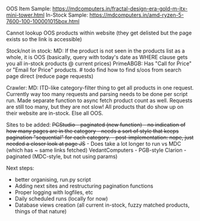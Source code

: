 OOS Item Sample: https://mdcomputers.in/fractal-design-era-gold-m-itx-mini-tower.html
In-Stock Sample: https://mdcomputers.in/amd-ryzen-5-7600-100-100001015box.html

Cannot lookup OOS products within website (they get delisted but the page exists so the link is accessible)

Stock/not in stock:
MD: If the product is not seen in the products list as a whole, it is OOS
(basically, query with today's date as WHERE clause gets you all in-stock products @ current prices)
PrimeABGB: Has "Call for Price" or "Email for Price" products. # todo find how to find s/oos from search page direct (reduce page requests)

Crawler:
MD: ITD-like category-filter thing to get all products in one request. Currently way too many requests and parsing needs to be done per script run. Made separate function to async fetch product count as well. Requests are still too many, but they are not slow!
All products that do show up on their website are in-stock. Else all OOS.


Sites to be added:
~~PCStudio - paginated (new function) - no indication of how many pages are in the category
    - needs a sort of style that keeps pagination "sequential" for each category.
    - post-implementation: nope, just needed a closer look at page JS~~
    - Does take a lot longer to run vs MDC (which has ~ same links fetched)
VedantComputers - PGB-style
Clarion - paginated (MDC-style, but not using params)

Next steps:
- better organising, run.py script
- Adding next sites and restructuring pagination functions
- Proper logging with logfiles, etc
- Daily scheduled runs (locally for now)
- Database views creation (all current in-stock, fuzzy matched products, things of that nature)